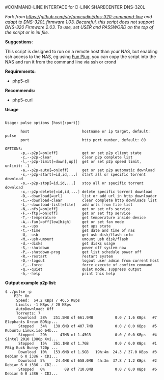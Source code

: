 #COMMAND-LINE INTERFACE for D-LINK SHARECENTER DNS-320L

*Fork from https://github.com/stefanocudini/dns-320-command-line and adapt to DNS-320L firmware 1.03.*
*Becareful, this script does not support DNS-320 Firmware 2.03.*
*To use, set USER and PASSWORD on the top of the script or in ini file.*

**Suggestions:**

This script is designed to run on a remote host than your NAS, but enabling ssh access to the NAS, eg using [Fun Plug](http://dns323.kood.org/howto:ffp), you can copy the script into the NAS and run it from the command line via ssh or crond

**Requirements:**
* php5-cli

**Recommends:**
* php5-curl

**Usage**

```

Usage: pulse options [host[:port]]

       host                        hostname or ip target, default: pulse
       port                        http port number, default: 80

OPTIONS:
       -p,--p2p[=on|off]           get or set p2p client state
       -c,--p2p-clear              clear p2p complete list
       -l,--p2p-limit[=down[,up]]  get or set p2p speed limit, unlimit: -1
       -a,--p2p-auto[=on|off]      get or set p2p automatic download       
       -s,--p2p-start[=id,id,...]  start all or specific torrent download
       -o,--p2p-stop[=id,id,...]   stop all or specific torrent download
       -x,--p2p-delete[=id,id,...] delete specific torrent download       
       -D,--download[=url]         list or add url in http downloader
       -C,--download-clear         clear complete http downloads list
       -L,--download-list[=file]   add urls from file list
       -N,--nfs[=on|off]           get or set nfs service
       -F,--ftp[=on|off]           get or set ftp service
       -T,--temperature            get temperature inside device
       -A,--fan[=off|low|high]     get or set fan mode
       -u,--ups                    get ups state
       -t,--time                   get date and time of nas       
       -U,--usb                    get usb disk/flash info
       -M,--usb-umount             umount usb disk/flash
       -d,--disks                  get disks usage
       -S,--shutdown               power off system now
       -P,--shutdown-prog          get list schedule power off
       -R,--restart                restart system
       -O,--logout                 logout user admin from current host
       -f,--force                  force execute of comfirm command
       -q,--quiet                  quiet mode, suppress output
       -h,--help                   print this help

```

**Output example p2p list:**
```
$ ./pulse -p
	P2P: On
	 Speed:  64.2 KBps / 46.5 KBps
	 Limits: -1 KBps / 20 KBps
	 AutoDownload: Off
	 Torrents: 7
	  Download  38%   251.5MB of 661.9MB          0.0 / 1.6 KBps   #7  Elephants Dream BDRip...
	  Stopped   34%   138.6MB of 407.7MB          0.0 / 0.0 KBps   #5  Kubuntu Linux.iso 64b...
	  Stopped   29%      47MB of 1.45GB           0.0 / 0.0 KBps   #4  Sintel 2010 1080p Xvi...
	  Stopped   15%   261.1MB of 1.7GB            0.0 / 0.0 KBps   #1  PBig Buck Bunny 720p ...
	  Download  10%   153.6MB of 1.5GB   19h:4m  24.3 / 37.0 KBps  #3  Debian 6 0 i386 - CD1...
	  Download  5%     24.4MB of 658.0MB  4h:3m  37.8 / 1.2 KBps   #2  Debian 6 0 i386 - CD2...
	  Stopped   0%         0B of 710.0MB          0.0 / 0.0 KBps   #6  Debian 6 0 i386 - CD3...
```
